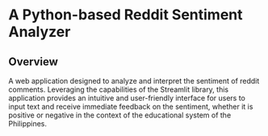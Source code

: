 # A Python-based Reddit Sentiment Analyzer
## Overview
A web application designed to analyze and interpret the sentiment of reddit comments. Leveraging the capabilities of the Streamlit library, this application provides an intuitive and user-friendly interface for users to input text and receive immediate feedback on the sentiment, whether it is positive or negative in the context of the educational system of the Philippines.

